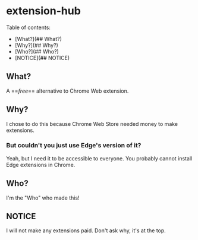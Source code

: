# extension-hub

Table of contents:
- [What?](## What?)
- [Why?](## Why?)
- [Who?](## Who?)
- [NOTICE](## NOTICE)

## What?

A ==*free*== alternative to Chrome Web extension.

## Why?

I chose to do this because Chrome Web Store needed money to make extensions.

### But couldn't you just use Edge's version of it?

Yeah, but I need it to be accessible to everyone. You probably cannot install
Edge extensions in Chrome.

## Who?

I'm the "Who" who made this!

## NOTICE
I will not make any extensions paid. Don't ask why, it's at the top.
